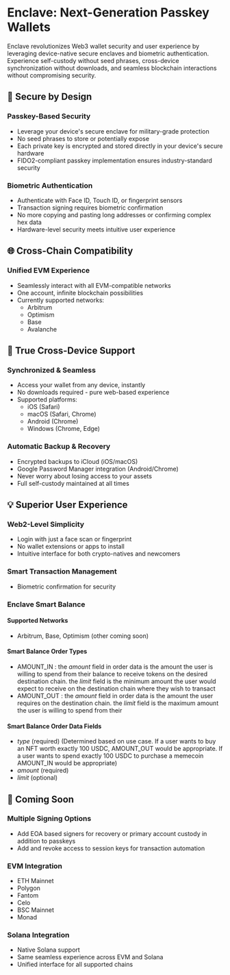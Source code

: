 # Enclave: Next-Generation Passkey Wallets

Enclave revolutionizes Web3 wallet security and user experience by leveraging device-native secure enclaves and biometric authentication. Experience self-custody without seed phrases, cross-device synchronization without downloads, and seamless blockchain interactions without compromising security.

## 🔐 Secure by Design

### Passkey-Based Security
- Leverage your device's secure enclave for military-grade protection
- No seed phrases to store or potentially expose
- Each private key is encrypted and stored directly in your device's secure hardware
- FIDO2-compliant passkey implementation ensures industry-standard security

### Biometric Authentication
- Authenticate with Face ID, Touch ID, or fingerprint sensors
- Transaction signing requires biometric confirmation
- No more copying and pasting long addresses or confirming complex hex data
- Hardware-level security meets intuitive user experience

## 🌐 Cross-Chain Compatibility

### Unified EVM Experience
- Seamlessly interact with all EVM-compatible networks
- One account, infinite blockchain possibilities
- Currently supported networks:
  - Arbitrum
  - Optimism
  - Base
  - Avalanche

## 📱 True Cross-Device Support

### Synchronized & Seamless
- Access your wallet from any device, instantly
- No downloads required - pure web-based experience
- Supported platforms:
  - iOS (Safari)
  - macOS (Safari, Chrome)
  - Android (Chrome)
  - Windows (Chrome, Edge)

### Automatic Backup & Recovery
- Encrypted backups to iCloud (iOS/macOS)
- Google Password Manager integration (Android/Chrome)
- Never worry about losing access to your assets
- Full self-custody maintained at all times

## 💡 Superior User Experience

### Web2-Level Simplicity
- Login with just a face scan or fingerprint
- No wallet extensions or apps to install
- Intuitive interface for both crypto-natives and newcomers

### Smart Transaction Management
- Biometric confirmation for security

### Enclave Smart Balance

#### Supported Networks
- Arbitrum, Base, Optimism (other coming soon)

#### Smart Balance Order Types
- AMOUNT_IN : the *amount* field in order data is the amount the user is willing to spend from their balance to receive tokens on the desired destination chain. the *limit* field is the minimum amount the user would expect to receive on the destination chain where they wish to transact
- AMOUNT_OUT : the *amount* field in order data is the amount the user requires on the destination chain. the *limit* field is the maximum amount the user is willing to spend from their 

#### Smart Balance Order Data Fields
- *type* (required) (Determined based on use case. If a user wants to buy an NFT worth exactly 100 USDC, AMOUNT_OUT would be appropriate. If a user wants to spend exactly 100 USDC to purchase a memecoin AMOUNT_IN would be appropriate)
- *amount* (required)
- *limit* (optional)

## 🚀 Coming Soon

### Multiple Signing Options
- Add EOA based signers for recovery or primary account custody in addition to passkeys
- Add and revoke access to session keys for transaction automation

### EVM Integration
- ETH Mainnet
- Polygon
- Fantom
- Celo
- BSC Mainnet
- Monad

### Solana Integration
- Native Solana support
- Same seamless experience across EVM and Solana
- Unified interface for all supported chains